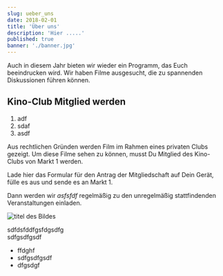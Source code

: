 ```yaml
---
slug: ueber_uns
date: 2018-02-01
title: 'Über uns'
description: 'Hier .....'
published: true
banner: './banner.jpg'
---
```



Auch in diesem Jahr bieten wir wieder ein Programm, das Euch beeindrucken wird.
Wir haben Filme ausgesucht, die zu spannenden Diskussionen führen können.

## Kino-Club Mitglied werden

1. adf
2. sdaf
3. asdf

Aus rechtlichen Gründen werden Film im Rahmen eines privaten Clubs gezeigt.
Um diese Filme sehen zu können, musst Du Mitglied des Kino-Clubs von Markt 1 werden.

Lade hier das Formular für den Antrag der Mitgliedschaft auf Dein Gerät, fülle es aus und sende es an Markt 1.

Dann werden wir *asfsfdf* regelmäßig zu den unregelmäßig stattfindenden Veranstaltungen einladen.


![titel des Bildes](/images/theater/5.jpg)


sdfdsfddfgsfdgsdfg   
sdfgsdfgsdf


- ffdghf
- sdfgsdfgsdf
- dfgsdgf
